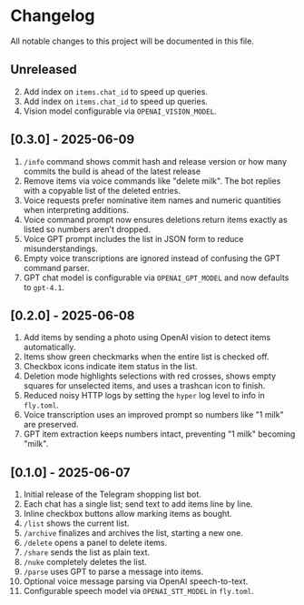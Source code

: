 # Changelog

All notable changes to this project will be documented in this file.

## Unreleased
2. Add index on `items.chat_id` to speed up queries.
1. Add index on `items.chat_id` to speed up queries.
2. Vision model configurable via `OPENAI_VISION_MODEL`.

## [0.3.0] - 2025-06-09
1. `/info` command shows commit hash and release version or how many commits the build is ahead of the latest release
2. Remove items via voice commands like "delete milk". The bot replies with a copyable list of the deleted entries.
3. Voice requests prefer nominative item names and numeric quantities when interpreting additions.
4. Voice command prompt now ensures deletions return items exactly as listed so numbers aren't dropped.
5. Voice GPT prompt includes the list in JSON form to reduce misunderstandings.
6. Empty voice transcriptions are ignored instead of confusing the GPT command
   parser.
7. GPT chat model is configurable via `OPENAI_GPT_MODEL` and now defaults to
   `gpt-4.1`.

## [0.2.0] - 2025-06-08
1. Add items by sending a photo using OpenAI vision to detect items automatically.
2. Items show green checkmarks when the entire list is checked off.
3. Checkbox icons indicate item status in the list.
4. Deletion mode highlights selections with red crosses, shows empty squares for
   unselected items, and uses a trashcan icon to finish.
5. Reduced noisy HTTP logs by setting the `hyper` log level to info in `fly.toml`.
6. Voice transcription uses an improved prompt so numbers like "1 milk" are preserved.
7. GPT item extraction keeps numbers intact, preventing "1 milk" becoming "milk".


## [0.1.0] - 2025-06-07
1. Initial release of the Telegram shopping list bot.
2. Each chat has a single list; send text to add items line by line.
3. Inline checkbox buttons allow marking items as bought.
4. `/list` shows the current list.
5. `/archive` finalizes and archives the list, starting a new one.
6. `/delete` opens a panel to delete items.
7. `/share` sends the list as plain text.
8. `/nuke` completely deletes the list.
9. `/parse` uses GPT to parse a message into items.
10. Optional voice message parsing via OpenAI speech-to-text.
11. Configurable speech model via `OPENAI_STT_MODEL` in `fly.toml`.

